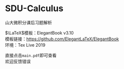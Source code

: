 # SDU-Calculus
山大微积分课后习题解析

$\LaTeX$模板：ElegantBook v3.10  
模板链接：https://github.com/ElegantLaTeX/ElegantBook  
环境：Tex Live 2019

直接点击```main.pdf```即可查看  
欢迎反馈错误